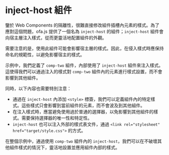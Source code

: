 # inject-host 組件

鑒於 Web Components 的隔離性，很難直接修改組件插槽內元素的樣式。為了應對這個問題，ofa.js 提供了一個名為 `inject-host` 的組件；`inject-host` 組件會向宿主層注入樣式，從而更靈活地配置組件的外觀。

需要注意的是，使用此組件可能會影響宿主層的樣式。因此，在侵入樣式時應保持命名的規範性，以避免影響宿主的樣式。

示例中，我們定義了 `comp-two` 組件，內部使用了 `inject-host` 組件來注入樣式。這使得我們可以通過注入的樣式對 `comp-two` 組件內的元素進行樣式設置，而不會影響到其他組件。

同時，以下內容也需要特別注意：

- 通過在 `inject-host` 內添加 `<style>` 標簽，我們可以定義組件內的特定樣式。這些樣式只會影響到當前組件的元素，而不會波及到其他組件。
- 在注入樣式時，應當避免使用過於普通的選擇器，以免影響到其他組件的樣式。需要保持選擇器的唯一性和特定性。
- `inject-host` 也可以注入外部的樣式表文件，通過 `<link rel="stylesheet" href="target/style.css">` 的方式。

在整個示例中，通過使用 `comp-two` 組件內的 `inject-host`，我們可以在不破壞其他組件樣式的情況下，靈活地設置並應用組件內部的樣式。

<a href="../../publics/examples/inject-host/demo.html" preview demo></a>
<a href="../../publics/examples/inject-host/comp-one.html" demo></a>
<a href="../../publics/examples/inject-host/comp-two.html" main demo></a>

